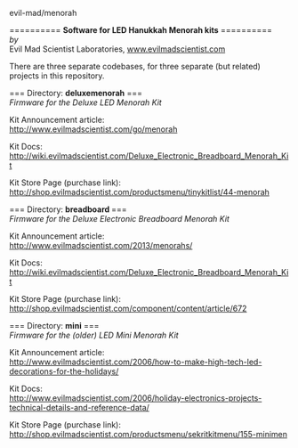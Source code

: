 evil-mad/menorah

========== <b>Software for LED Hanukkah Menorah kits</b> ==========  
<i>by</i>  
Evil Mad Scientist Laboratories, www.evilmadscientist.com

There are three separate codebases, for three separate (but related) projects in this repository.



=== Directory: <b>deluxemenorah</b> ===  
<i>Firmware for the Deluxe LED Menorah Kit</i>

Kit Announcement article:  
http://www.evilmadscientist.com/go/menorah

Kit Docs:  
http://wiki.evilmadscientist.com/Deluxe_Electronic_Breadboard_Menorah_Kit

Kit Store Page (purchase link):  
http://shop.evilmadscientist.com/productsmenu/tinykitlist/44-menorah



=== Directory: <b> breadboard </b> ===  
<i>Firmware for the Deluxe Electronic Breadboard Menorah Kit</i>

Kit Announcement article:  
http://www.evilmadscientist.com/2013/menorahs/

Kit Docs:   
http://wiki.evilmadscientist.com/Deluxe_Electronic_Breadboard_Menorah_Kit

Kit Store Page (purchase link):  
http://shop.evilmadscientist.com/component/content/article/672


=== Directory: <b>mini</b> ===  
<i>Firmware for the (older) LED Mini Menorah Kit</i>

Kit Announcement article:  
http://www.evilmadscientist.com/2006/how-to-make-high-tech-led-decorations-for-the-holidays/

Kit Docs:  
http://www.evilmadscientist.com/2006/holiday-electronics-projects-technical-details-and-reference-data/

Kit Store Page (purchase link):  
http://shop.evilmadscientist.com/productsmenu/sekritkitmenu/155-minimen
